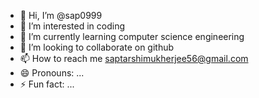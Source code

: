 - 👋 Hi, I’m @sap0999
- 👀 I’m interested in coding
- 🌱 I’m currently learning computer science engineering
- 💞️ I’m looking to collaborate on github
- 📫 How to reach me saptarshimukherjee56@gmail.com
- 😄 Pronouns: ...
- ⚡ Fun fact: ...

<!---
sap0999/sap0999 is a ✨ special ✨ repository because its `README.md` (this file) appears on your GitHub profile.
You can click the Preview link to take a look at your changes.
--->
